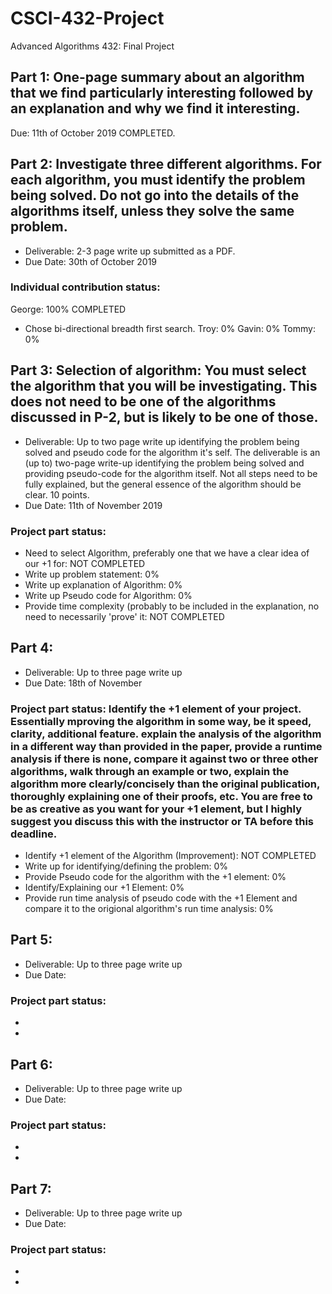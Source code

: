 # CSCI-432-Project
Advanced Algorithms 432: Final Project

## Part 1: One-page summary about an algorithm that we find particularly interesting followed by an explanation and why we find it interesting.

Due: 11th of October 2019
COMPLETED.

## Part 2: Investigate three different algorithms. For each algorithm, you must identify the problem being solved. Do not go into the details of the algorithms itself, unless they solve the same problem.

* Deliverable: 2-3 page write up submitted as a PDF.
* Due Date: 30th of October 2019
### Individual contribution status:

George: 100% COMPLETED
- Chose bi-directional breadth first search.
Troy: 0%
Gavin: 0%
Tommy: 0%

## Part 3: Selection of algorithm: You must select the algorithm that you will be investigating. This does not need to be one of the algorithms discussed in P-2, but is likely to be one of those. 

* Deliverable: Up to two page write up identifying the problem being solved and pseudo code for the algorithm it's self.
The deliverable is an (up to) two-page write-up identifying the problem being solved and providing pseudo-code for the algorithm itself. Not all steps need to be fully explained, but the general essence of the algorithm should be clear. 10 points.
* Due Date: 11th of November 2019

### Project part status:

- Need to select Algorithm, preferably one that we have a clear idea of our +1 for: NOT COMPLETED
- Write up problem statement: 0%
- Write up explanation of Algorithm: 0%
- Write up Pseudo code for Algorithm: 0%
- Provide time complexity (probably to be included in the explanation, no need to necessarily 'prove' it: NOT COMPLETED

## Part 4: 

* Deliverable: Up to three page write up
* Due Date: 18th of November

### Project part status: Identify the +1 element of your project. Essentially mproving the algorithm in some way, be it speed, clarity, additional feature. explain the analysis of the algorithm in a different way than provided in the paper, provide a runtime analysis if there is none, compare it against two or three other algorithms, walk through an example or two, explain the algorithm more clearly/concisely than the original publication, thoroughly explaining one of their proofs, etc. You are free to be as creative as you want for your +1 element, but I highly suggest you discuss this with the instructor or TA before this deadline. 
 
- Identify +1 element of the Algorithm (Improvement): NOT COMPLETED
- Write up for identifying/defining the problem: 0%
- Provide Pseudo code for the algorithm with the +1 element: 0%
- Identify/Explaining our +1 Element: 0%
- Provide run time analysis of pseudo code with the +1 Element and compare it to the origional algorithm's run time analysis: 0%

## Part 5: 

* Deliverable: Up to three page write up
* Due Date:

### Project part status:

- 
- 

## Part 6: 

* Deliverable: Up to three page write up
* Due Date:

### Project part status:

- 
- 

## Part 7: 

* Deliverable: Up to three page write up
* Due Date:

### Project part status:

- 
- 
